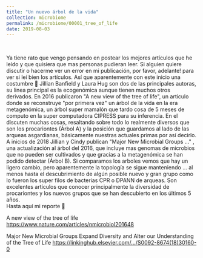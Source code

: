 ```yaml
---
title: "Un nuevo árbol de la vida"
collection: microbiome
permalink: /microbiome/00001_tree_of_life
date: 2019-08-03
---
```


&nbsp;

Ya tiene rato que vengo pensando en postear los mejores artículos que he leído y que quisiera que mas personas pudieran leer. Si alguien quiere discutir o hacerme ver un error en mi publicación, por favor, adelante! para ver si leí bien los artículos. Así que aparentemente con este inicio una costumbre 🙂 
Jillian Banfield y Laura Hug son dos de las principales autoras, su linea principal es la ecogenómica aunque tienen muchos otros derivados. En 2016 publicaron "A new view of the tree of life", un articulo donde se reconstruye "por primera vez"  un árbol de la vida en la era metagenómica, un árbol super mamalón que tardo cosa de 5 meses de computo en la super computadora CIPRESS para su inferencia. En el discuten muchas cosas, resaltando sobre todo lo realmente diversos que son los procariontes (Árbol A) y la posición que guardamos al lado de las arqueas asgardianas, básicamente nuestras actuales primas por así decirlo. 
A inicios de 2018 Jillian y Cindy publican "Major New Microbial Groups ..." , una actualización al árbol del 2016, que incluye mas genomas de microbios que no pueden ser cultivados y que gracias a la metagenómica se han podido detectar (Árbol B). Si comparamos los arboles vemos que hay un ligero cambio,  pero aparentemente la topología se sigue manteniendo ... al menos hasta el descubrimiento de algún posible nuevo y gran grupo como lo fueron los super filos de bacterias CPR o DPANN de arqueas. 
Son excelentes artículos que conocer principalmente la diversidad de procariontes y los nuevos grupos que se han descubierto en los últimos 5 años.  
Hasta aquí mi reporte 🙂

A new view of the tree of life
https://www.nature.com/articles/nmicrobiol201648

Major New Microbial Groups Expand Diversity and Alter our Understanding of the Tree of Life
https://linkinghub.elsevier.com/.../S0092-8674(18)30160-0
